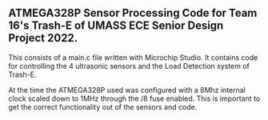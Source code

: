 ## ATMEGA328P Sensor Processing Code for Team 16's Trash-E of UMASS ECE Senior Design Project 2022.

This consists of a main.c file written with Microchip Studio. It contains code for controlling the 4 ultrasonic sensors and the Load Detection system of Trash-E.

At the time the ATMEGA328P used was configured with a 8Mhz internal clock scaled down to 1MHz through the /8 fuse enabled. 
This is important to get the correct functionality out of the sensors and code.
